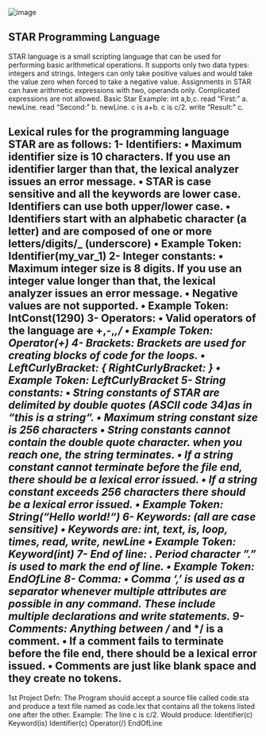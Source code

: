 ![image](https://github.com/canferdi/PL_Project/assets/110284329/abbf5f81-ffd1-470e-bf6c-b2498d6d3860)

## STAR Programming Language
STAR language is a small scripting language that can be used for performing basic arithmetical operations. It supports only two data types: integers and strings. Integers can only take positive values and would take the value zero when forced to take a negative value. Assignments in STAR can have arithmetic expressions with two, operands only. Complicated expressions are not allowed.
Basic Star Example:
int a,b,c.
read “First:” a.
newLine.
read “Second:” b.
newLine.
c is a+b.
c is c/2.
write “Result:” c.

Lexical rules for the programming language STAR are as follows:
1- Identifiers: 
•	Maximum identifier size is 10 characters. If you use an identifier larger than that, the lexical analyzer issues an error message.
•	STAR is case sensitive and all the keywords are lower case. Identifiers can use both upper/lower case.
•	Identifiers start with an alphabetic character (a letter) and are composed of one or more letters/digits/_ (underscore)
•	Example Token: Identifier(my_var_1)
2- Integer constants:
•	Maximum integer size is 8 digits. If you use an integer value longer than that, the lexical analyzer issues an error message.
•	Negative values are not supported.
•	Example Token: IntConst(1290)
3- Operators:
•	Valid operators of the language are +,-,*,/
•	Example Token: Operator(+)
4- Brackets:
	Brackets are used for creating blocks of code for the loops.
•	LeftCurlyBracket:  {		RightCurlyBracket:  }
•	Example Token: LeftCurlyBracket
5- String constants:
•	String constants of STAR are delimited by double quotes (ASCII code 34)as in “this is a string“.
•	Maximum string constant size is 256 characters
•	String constants cannot contain the double quote character. when you reach one, the string terminates.
•	If a string constant cannot terminate before the file end, there should be a lexical error issued.
•	If a string constant exceeds 256 characters there should be a lexical error issued.
•	Example Token: String(“Hello world!“)
6- Keywords: (all are case sensitive)
•	Keywords are: int, text, is, loop, times, read, write, newLine
•	Example Token: Keyword(int)
7- End of line:  .
	Period character ”.” is used to mark the end of line.
•	Example Token: EndOfLine
8- Comma:
•	Comma ‘,’ is used as a separator whenever multiple attributes are possible in any command. These include multiple declarations and write statements.
9- Comments: Anything between /* and */ is a comment.
•	If a comment fails to terminate before the file end, there should be a lexical error issued.
•	Comments are just like blank space and they create no tokens.
------------------------------------------------------------------------

1st Project Defn: The Program should accept a source file called code.sta and produce a text file named as code.lex that contains all the tokens listed one after the other.
Example: The line 
c is c/2.
Would produce:
Identifier(c)
Keyword(is)
Identifier(c)
Operator(/)
EndOfLine
